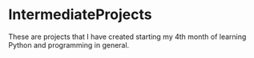 # IntermediateProjects
These are projects that I have created starting my 4th month of learning Python and programming in general.
